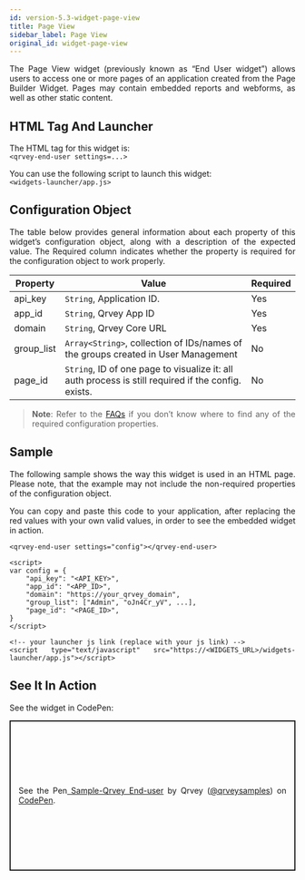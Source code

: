```yaml
---
id: version-5.3-widget-page-view
title: Page View
sidebar_label: Page View
original_id: widget-page-view
---
```


<div style="text-align: justify">


The Page View widget (previously known as “End User widget”) allows users to access one or more pages of an application created from the Page Builder Widget. Pages may contain embedded reports and webforms, as well as other static content.

## HTML Tag And Launcher

The HTML tag for this widget is: 
<br>
```<qrvey-end-user settings=...>```

You can use the following script to launch this widget: 
<br>
```<widgets-launcher/app.js>```

## Configuration Object

The table below provides general information about each property of this widget’s configuration object, along with a description of the expected value. The Required column indicates whether the property is required for the configuration object to work properly.


| **Property** | **Value** |  **Required** |
| --- | --- | --- |
| api_key| `String`, Application ID. | Yes
| app_id | `String`, Qrvey App ID | Yes
| domain | `String`, Qrvey Core URL| Yes
| group_list | `Array<String>`, collection of IDs/names of the groups created in User Management | No
| page_id | `String`, ID of one page to visualize it: all auth process is still required if the config. exists.|No



> **Note**: Refer to the <a href="/docs/faqs/faqs-intro/"> FAQs</a> if you don’t know where to find any of the required configuration properties. 

## Sample
The following sample shows the way this widget is used in an HTML page. Please note, that the example may not include the non-required properties of the configuration object. 

You can copy and paste this code to your application, after replacing the red values with your own valid values, in order to see the embedded widget in action.

```
<qrvey-end-user settings="config"></qrvey-end-user>

<script>
var config = {
    "api_key": "<API_KEY>",
    "app_id": "<APP_ID>",
    "domain": "https://your_qrvey_domain",
    "group_list": ["Admin", "oJn4Cr_yV", ...],
    "page_id": "<PAGE_ID>",
}
</script>

<!-- your launcher js link (replace with your js link) -->
<script type="text/javascript" src="https://<WIDGETS_URL>/widgets-launcher/app.js"></script>
```

## See It In Action
See the widget in CodePen:

<p class="codepen" data-height="838" data-theme-id="light" data-default-tab="result" data-user="qrveysamples" data-slug-hash="NWNvyWM" style="height: 265px; box-sizing: border-box; display: flex; align-items: center; justify-content: center; border: 2px solid; margin: 1em 0; padding: 1em;" data-pen-title="Sample- Qrvey End-user">
  <span>See the Pen<a href="https://codepen.io/qrveysamples/pen/NWNvyWM"> Sample-Qrvey End-user</a> by Qrvey (<a href="https://codepen.io/qrveysamples">@qrveysamples</a>)
  on <a href="https://codepen.io">CodePen</a>.</span>
</p>
<script async src="https://static.codepen.io/assets/embed/ei.js"></script>
